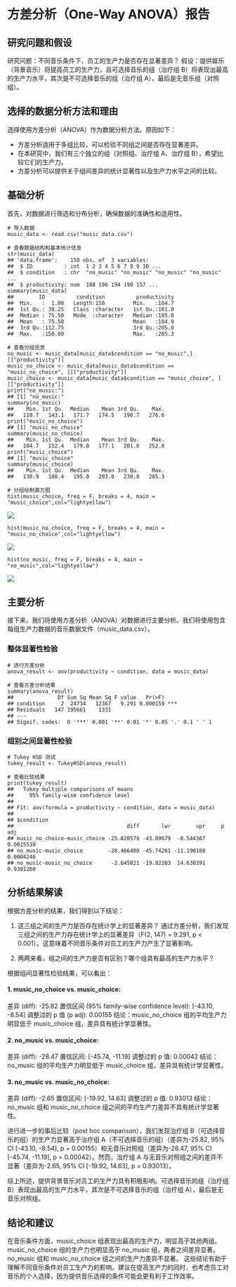 # 方差分析（One-Way ANOVA）报告

## 研究问题和假设
研究问题：不同音乐条件下，员工的生产力是否存在显著差异？
假设：提供娱乐（背景音乐）将提高员工的生产力，且可选择音乐的组（治疗组 B）将表现出最高的生产力水平，其次是不可选择音乐的组（治疗组 A），最后是无音乐组（对照组）。

## 选择的数据分析方法和理由
选择使用方差分析（ANOVA）作为数据分析方法。原因如下：
- 方差分析适用于多组比较，可以检验不同组之间是否存在显著差异。
- 在本研究中，我们有三个独立的组（对照组、治疗组 A、治疗组 B），希望比较它们的生产力。
- 方差分析可以提供关于组间差异的统计显著性以及生产力水平之间的比较。

## 基础分析
首先，对数据进行筛选和分布分析，确保数据的准确性和适用性。
```
# 导入数据
music_data <- read.csv("music_data.csv")

# 查看数据结构和基本统计信息
str(music_data)
## 'data.frame':    150 obs. of  3 variables:
##  $ ID          : int  1 2 3 4 5 6 7 8 9 10 ...
##  $ condition   : chr  "no_music" "no_music" "no_music" "no_music" ...
##  $ productivity: num  188 196 194 190 157 ...
summary(music_data)
##        ID          condition          productivity  
##  Min.   :  1.00   Length:150         Min.   :104.7  
##  1st Qu.: 38.25   Class :character   1st Qu.:161.0  
##  Median : 75.50   Mode  :character   Median :185.0  
##  Mean   : 75.50                      Mean   :184.9  
##  3rd Qu.:112.75                      3rd Qu.:205.0  
##  Max.   :150.00                      Max.   :285.3
```
```
# 查看分组信息
no_music <- music_data[music_data$condition == "no_music",][["productivity"]]
music_no_choice <- music_data[music_data$condition == "music_no_choice", ][["productivity"]]
music_choice <- music_data[music_data$condition == "music_choice", ][["productivity"]]
print("no_music:")
## [1] "no_music:"
summary(no_music)
##    Min. 1st Qu.  Median    Mean 3rd Qu.    Max. 
##   110.7   143.1   171.7   174.5   196.7   276.6
print("music_no_choice")
## [1] "music_no_choice"
summary(music_no_choice)
##    Min. 1st Qu.  Median    Mean 3rd Qu.    Max. 
##   104.7   152.4   179.0   177.1   201.0   252.8
print("music_choice")
## [1] "music_choice"
summary(music_choice)
##    Min. 1st Qu.  Median    Mean 3rd Qu.    Max. 
##   130.9   180.4   195.0   203.0   230.8   285.3
```
```
# 分组绘制直方图
hist(music_choice, freq = F, breaks = 4, main = "music_choice",col="lightyellow")
```
![](img01.png)
```
hist(music_no_choice, freq = F, breaks = 4, main = "music_no_choice",col="lightyellow")
```
![](img02.png)
```
hist(no_music, freq = F, breaks = 4, main = "no_music",col="lightyellow")
```
![](img03.png)
## 主要分析
接下来，我们将使用方差分析（ANOVA）对数据进行主要分析。我们将使用包含每组生产力数据的音乐数据文件（music_data.csv）。

### 整体显著性检验
```
# 进行方差分析
anova_result <- aov(productivity ~ condition, data = music_data)

# 查看方差分析结果
summary(anova_result)
##              Df Sum Sq Mean Sq F value   Pr(>F)    
## condition     2  24734   12367   9.291 0.000159 ***
## Residuals   147 195661    1331                     
## ---
## Signif. codes:  0 '***' 0.001 '**' 0.01 '*' 0.05 '.' 0.1 ' ' 1
```

### 组别之间显著性检验
```
# Tukey HSD 测试
tukey_result <- TukeyHSD(anova_result)

# 查看比较结果
print(tukey_result)
##   Tukey multiple comparisons of means
##     95% family-wise confidence level
## 
## Fit: aov(formula = productivity ~ condition, data = music_data)
## 
## $condition
##                                    diff       lwr        upr     p adj
## music_no_choice-music_choice -25.820579 -43.09679  -8.544367 0.0015539
## no_music-music_choice        -28.466400 -45.74261 -11.190188 0.0004246
## no_music-music_no_choice      -2.645821 -19.92203  14.630391 0.9301260
```
## 分析结果解读
根据方差分析的结果，我们得到以下结论：

1) 这三组之间的生产力是否存在统计学上的显著差异？
通过方差分析，我们发现三组之间的生产力存在统计学上的显著差异（F(2, 147) = 9.291, p < 0.001）。这意味着不同音乐条件对员工的生产力产生了显著影响。

2) 两两来看，组之间的生产力是否有区别？哪个组具有最高的生产力水平？

根据组间显著性检验结果，可以看出：
#### 1. music_no_choice vs. music_choice:

差异 (diff): -25.82
置信区间 (95% family-wise confidence level): [-43.10, -8.54]
调整过的 p 值 (p adj): 0.00155
结论：music_no_choice 组的平均生产力明显低于 music_choice 组，差异具有统计学显著性。

#### 2. no_music vs. music_choice:

差异 (diff): -28.47
置信区间: [-45.74, -11.19]
调整过的 p 值: 0.00042
结论：no_music 组的平均生产力明显低于 music_choice 组，差异具有统计学显著性。

#### 3. no_music vs. music_no_choice:

差异 (diff): -2.65
置信区间: [-19.92, 14.63]
调整过的 p 值: 0.93013
结论：no_music 组和 music_no_choice 组之间的平均生产力差异不具有统计学显著性。

进行进一步的事后比较（post hoc comparison），我们发现治疗组 B（可选择音乐的组）的生产力显著高于治疗组 A（不可选择音乐的组）（差异为-25.82, 95% CI [-43.10, -8.54], p = 0.00155）和无音乐对照组（差异为-28.47, 95% CI [-45.74, -11.19], p = 0.00042）。然而，治疗组 A 与无音乐对照组之间的差异不显著（差异为-2.65, 95% CI [-19.92, 14.63], p = 0.93013）。

综上所述，提供背景音乐对员工的生产力具有积极影响。可选择音乐的组（治疗组 B）表现出最高的生产力水平，其次是不可选择音乐的组（治疗组 A），最后是无音乐对照组。

## 结论和建议
在音乐条件方面，music_choice 组表现出最高的生产力，明显高于其他两组。
music_no_choice 组的生产力也明显高于 no_music 组，两者之间差异显著。
no_music 组和 music_no_choice 组之间的生产力差异不显著。
这些结论有助于理解不同音乐条件对员工生产力的影响。建议在提高生产力的同时，也考虑员工对音乐的个人选择，因为提供音乐选择的条件可能会更有利于工作效率。